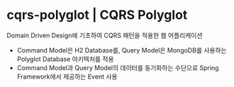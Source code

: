 # cqrs-polyglot | CQRS Polyglot

Domain Driven Design에 기초하여 CQRS 패턴을 적용한 웹 어플리케이션

- Command Model은 H2 Database를, Query Model은 MongoDB를 사용하는 Polyglot Database 아키텍처를 적용
- Command Model과 Query Model의 데이터를 동기화하는 수단으로 Spring Framework에서 제공하는 Event 사용
